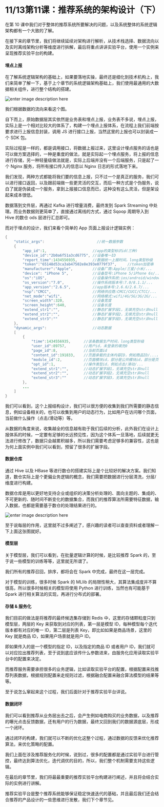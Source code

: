 # 11/13第11课：推荐系统的架构设计（下）

在第 10 课中我们对于整体的推荐系统所要解决的问题，以及系统整体的系统逻辑架构都有一个大致的了解。

在接下来的章节里，我们将继续延续对架构进行解析，从技术栈选择、数据流向以及实时离线架构分析等维度进行拆解，最后将重点讲讲实验平台，使用一个实例来呈现推荐实验平台的构建。

#### 埋点上报

在了解系统逻辑架构的基础上，如果要落地实操，最终还是细化到技术机构上，我们来简单了解一下，基于上个章节的系统逻辑架构基础上，我们使用最通用的大数据相关组件，进行整个结构的搭建。

![enter image description here](https://images.gitbook.cn/41abaed0-9dfc-11e8-a532-c96c5ba7ae58)

我们根据数据的流向来看这个图。

自下而上，原始数据层其实依然是业务表和埋点上报，业务表不多说，埋点上报，实际上是一个相对比较大的体系了，构建一个埋点上报体系，在流程上我们前端按要求进行上报信息封装，调用 JS 进行接口上报，当然这里的上报也可以封装成一个 SDK 包。

实际过程是一样的，都是调用接口，将数据上报过来，这里设计埋点服务的话也是可以做方案选择的，一种是重度的做法，就是实际起一个埋点服务，将上报的信息进行存储，另一种轻量级做法就是，实际上后端并没有一个后端服务，只是起了一个 Nginx 服务，将所有接口传入的信息以 Nginx 日志的形式落地下来。

我们发现，两种方式都能将我们要的信息上报，只不过一个是真正的服务，我们可以进行接口返回，以及跟前端做一些更灵活的交互，而后一种方式是个伪服务，说白了就是伪装成一个服务，拿到上报接口信息而已，这种没有这么灵活，但是架设起来成本很低。

数据落到文件层，再通过 Kafka 进行增量消费，最终发到 Spark Streaming 中处理。而业务数据则更简单了，直接通过离线的方式，通过 Sqoop 周期导入到 Hive 的数仓 ods 层进行汇总即可。

而对于埋点的设计，我们来看个简单的 App 页面上报设计逻辑实例：

```java
{
    "static_args":                        //统一数据参数
    {
        "app_id":1,                     //app的类型标识id(三种)
        "device_id":"2b0a6f51a3cd6775", //设备唯一ID
        "report_time":1434556935,       //数据统一上报时间，long类型秒级
        "token":"65148d53ca3ab47502e8e393e0779f37",     //token加密串
        "manufacturer":"Apple",         //设备厂商:Apple/三星/小米/...
        "device": "iPhone 5",           //设备型号:iPhone 5/iPhone 6s/...
        "os":"iOS",                     //设备操作系统:ios/android/windows/...
        "os_version":"7.0",             //操作系统版本号:7.0/8.1.1/...
        "app_version":"2.6.5",          //app版本号:2.6.6/2.6.7/...
        "nsp":"CMCC",                   //网络供应商:CMCC/CUCC/CTCC/...
        "net_mode":"wifi",              //网络模式:wifi/4G/5G/3G/2G/...
        "screen_width":320,             //设备宽度
        "screen_height":640,            //设备长度
        "extend_str1":"",               //静态扩展字段1，无填充空str非null
        "extend_str2":"",               //静态扩展字段2，无填充空str非null
        "extend_str3":""                //静态扩展字段3，无填充空str非null
    },
    "dynamic_args":                     //动态数据
    [
        {
            "time":1434556935,      //该条数据生产时间，long类型秒级
            "user_id":89757,        //用户id，未登录的填充0
            "page_id":8,            //当前页面id
            "content_id":191833,    //页面承载的主体内容ID，例如商品ID/...，无填充0
            "module_id":2,          //页面模块id，部分是公共模块id，部分是页面专用id
            "opt_id":1,             //操作类型id，例如点击/滑动/...
            "extend_str1":"",       //动态扩展字段1，无填充空str非null
            "extend_str2":"",       //动态扩展字段2，无填充空str非null
            "extend_str3":""        //动态扩展字段3，无填充空str非null
        },
        ...
    ]
}
```

我们可以看到，这个上报结构设计，我们可以很方便的收集到我们所需要的静态信息，例如设备相关的，也可以收集到用户的动态行为，比如用户在访问哪个页面，当前做什么操作（点击/滑动等）等。

从数据的角度来说，收集越全的信息越有助于我们后续的分析，此外我们在设计上报体系的时候，一定要有足够的长远预见性，因为这个体系一旦落地，后续就更无法进行修改了，数据只会越累积越多，所以我们需要考虑足够多的兼容性，这也是为何上面实例中我们可以看到，预留了很多的扩展字段。

#### 数据仓库

通过 Hive 以及 HBase 等进行数仓的搭建实际上是个比较好的解决方案。我们知道，数仓实际上是个更偏业务逻辑的概念，我们需要把数据进行分层清洗，分层/维度进行构建。

数据仓库是用以更好地支持企业或组织的决策分析处理的、面向主题的、集成的、不可更新的、随时间不断变化的数据集合，而我们的推荐算法所需要特征数据，输入数据，也都是需要基于数仓的处理结果进行的。

![enter image description here](https://images.gitbook.cn/8216c590-9dfc-11e8-bf0f-5103efdb7be8)

至于说每层的作用，这里就不过多阐述了，感兴趣的读者可以查查资料或者理解一下上面这张图就好。

#### 模型层

关于模型层，我们可以看到，在批量逻辑计算的时候，是比较推荐 Spark 的，至于说一些模型的训练等等，这里就无所谓了。

我们所有的推荐召回，排序，都将会在 Spark 中完成，最终在这一层完成。

对于模型的训练，很多时候 Spark 的 MLlib 的局限性稍大，其算法集成度并不算很高，所以很多时候相关的模型将使用 Python 进行训练，当然也有可能基于 Spark 进行相关算法的实现，再进行分布式的部署。

#### 存储 & 服务化

我们目前的做法是将推荐的最终候选集存储到 Redis 中，这里的存储颗粒度只到模型层，两层的 Key 来获取到对应的列表，第一层是模型 ID，每种模型每个迭代版本都有对应的唯一 ID，第二层是列表 Key，即比如如果是商品场景，这里的 Key 就是商品 ID，如果用户场景就是用户 ID。

即如果传入的是一个模型的指定 ID，以及指定的商品 ID 或者用户 ID，我们就可以对应拉出推荐列表，至于说到底应该传什么参数进来，由服务化应用读取实验平台中的配置来决定。

而推荐服务需要承担很多的业务逻辑，比如读取实验平台的配置，根据配置来找推荐列表数据，根据规则配置来走规则过滤，根据融合配置来融合算法模型的结果等等。

至于说怎么窜起来这个过程，我们后面针对于推荐实验平台详说。

#### 数据闭环

我们可以看到推荐从业务层出去之后，会产生例如电商购买的业务数据，以及推荐的曝光点击反馈数据，还有用户的行为数据，最终又回到我们的数据源底层，形成一个闭环。

通过闭环的构建，我们就可以不断的优化这整个过程，通过数据的反馈来优化推荐算法，来优化策略的配置。

我们上面在涉及推荐服务化的时候，说到过，很多的配置都是通过实验平台进行管控，最终达到算法优化，迭代调优的目的，所以，我们整个机制需要支持这些逻辑。

在最后的章节里，我们将最最重要的推荐实验平台构建进行阐述，并且将会结合实际的实例进行讲解。

推荐实验平台是整个推荐系统能够保证稳定快速迭代的基础，并且最后我们还会结合推荐的产品设计的一些思维进行发散，我们下个章节见。
